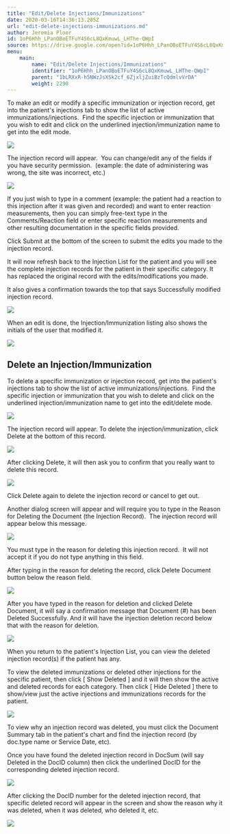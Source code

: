 ```yaml
---
title: "Edit/Delete Injections/Immunizations"
date: 2020-03-16T14:36:13.205Z
url: "edit-delete-injections-immunizations.md"
author: Jeremia Ploor
id: 1oP6Hhh_LPanOBoETFuY4S6cL8QxKmuwL_LHThe-QWpI
source: https://drive.google.com/open?id=1oP6Hhh_LPanOBoETFuY4S6cL8QxKmuwL_LHThe-QWpI
menu:
    main:
        name: "Edit/Delete Injections/Immunizations"
        identifier: "1oP6Hhh_LPanOBoETFuY4S6cL8QxKmuwL_LHThe-QWpI"
        parent: "1bLRXxR-h5NWzJsXSk2cf_6ZjxljZuiBzTcQdmlvVrDA"
        weight: 2290
---
```

To make an edit or modify a specific immunization or injection record, get into the patient's injections tab to show the list of active immunizations/injections.  Find the specific injection or immunization that you wish to edit and click on the underlined injection/immunization name to get into the edit mode.



![](external_files/8cb7c2964ed6231ef97dfa5de2af7987.png)



The injection record will appear.  You can change/edit any of the fields if you have security permission.  (example: the date of administering was wrong, the site was incorrect, etc.)



![](external_files/512e97404174d891a185f06e38ce5902.png)



If you just wish to type in a comment (example: the patient had a reaction to this injection after it was given and recorded) and want to enter reaction measurements, then you can simply free-text type in the Comments/Reaction field or enter specific reaction measurements and other resulting documentation in the specific fields provided.

Click Submit at the bottom of the screen to submit the edits you made to the injection record.

It will now refresh back to the Injection List for the patient and you will see the complete injection records for the patient in their specific category. It has replaced the original record with the edits/modifications you made.

It also gives a confirmation towards the top that says Successfully modified injection record.



![](external_files/e8932309f0f56a363e8b034d1a24a6ca.png)



When an edit is done, the Injection/Immunization listing also shows the initials of the user that modified it.



![](external_files/8b1e096cb7245142f19fa5012eee4ad7.png)



## Delete an Injection/Immunization

To delete a specific immunization or injection record, get into the patient's injections tab to show the list of active immunizations/injections.  Find the specific injection or immunization that you wish to delete and click on the underlined injection/immunization name to get into the edit/delete mode.



![](external_files/a6ca5bec8c6c91f04141f8570970074a.png)

The injection record will appear. To delete the injection/immunization, click Delete at the bottom of this record.



![](external_files/c077c353ff02a2fbac047a5c9adcb926.png)



After clicking Delete, it will then ask you to confirm that you really want to delete this record.



![](external_files/8fe31252cd2edc2a671931054873bdb5.png)



Click Delete again to delete the injection record or cancel to get out.

Another dialog screen will appear and will require you to type in the Reason for Deleting the Document (the Injection Record).  The injection record will appear below this message.



![](external_files/2a55155de0f88c9c811d322759211b4c.png)



You must type in the reason for deleting this injection record.  It will not accept it if you do not type anything in this field.

After typing in the reason for deleting the record, click Delete Document button below the reason field.

![](external_files/8412826781a7641a678ee4fb7bea2b83.png)

After you have typed in the reason for deletion and clicked Delete Document, it will say a confirmation message that Document (#) has been Deleted Successfully. And it will have the injection deletion record below that with the reason for deletion.



![](external_files/4b1271885cbf642c8a125ac86afc2d9f.png)



When you return to the patient's Injection List, you can view the deleted injection record(s) if the patient has any.

To view the deleted immunizations or deleted other injections for the specific patient, then click [ Show Deleted ] and it will then show the active and deleted records for each category. Then click [ Hide Deleted ] there to show/view just the active injections and immunizations records for the patient.



![](external_files/6e40c45dcb9f621968d602b479ced262.png)



To view why an injection record was deleted, you must click the Document Summary tab in the patient's chart and find the injection record (by doc.type name or Service Date, etc).

Once you have found the deleted injection record in DocSum (will say Deleted in the DocID column) then click the underlined DocID for the corresponding deleted injection record.



![](external_files/af6f8f5d8f1a3e04fe4d29b6aa74adb9.png)



After clicking the DocID number for the deleted injection record, that specific deleted record will appear in the screen and show the reason why it was deleted, when it was deleted, who deleted it, etc.



![](external_files/4b1271885cbf642c8a125ac86afc2d9f.png)



